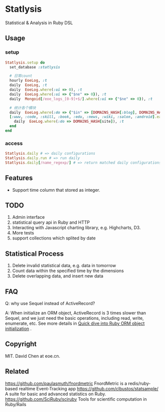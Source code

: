 Statlysis
===============================================
Statistical & Analysis in Ruby DSL

Usage
-----------------------------------------------
### setup

```ruby
Statlysis.setup do
  set_database :statlysis

  # 日常count
  hourly EoeLog, :t
  daily  EoeLog, :t
  daily  EoeLog.where(:ui => 0), :t
  daily  EoeLog.where(:ui => {"$ne" => 0}), :t
  daily  Mongoid[/eoe_logs_[0-9]+$/].where(:ui => {"$ne" => 0}), :t

  # 统计各个模块
  daily  EoeLog.where(:do => {"$in" => [DOMAINS_HASH[:blog], DOMAINS_HASH[:my]]}), :t
  [:www, :code, :skill, :book, :edu, :news, :wiki, :salon, :android].each do |site|
    daily  EoeLog.where(:do => DOMAINS_HASH[site]), :t
  end
end
```

### access

```ruby
Statlysis.daily # => daily configurations
Statlysis.daily.run # => run daily
Statlysis.daily[/name_regexp/] # => return matched daily configurations
```

Features
-----------------------------------------------
* Support time column that stored as integer.

TODO
-----------------------------------------------
1. Admin interface
2. statistical query api in Ruby and HTTP
3. Interacting with Javascript charting library, e.g. Highcharts, D3.
5. More tests
6. support collections which splited by date


Statistical Process
-----------------------------------------------
1. Delete invalid statistical data, e.g. data in tomorrow
2. Count data within the specified time by the dimensions
3. Delete overlapping data, and insert new data


FAQ
-----------------------------------------------
Q: why use Sequel instead of ActiveRecord?

A: When initialize an ORM object, ActiveRecord is 3 times slower than Sequel, and we just need the basic operations, including read, write, enumerate, etc. See more details in [Quick dive into Ruby ORM object initialization](http://merbist.com/2012/02/23/quick-dive-into-ruby-orm-object-initialization/) .


Copyright
-----------------------------------------------
MIT. David Chen at eoe.cn.


Related
-----------------------------------------------
https://github.com/paulasmuth/fnordmetric FnordMetric is a redis/ruby-based realtime Event-Tracking app
https://github.com/clbustos/statsample/  A suite for basic and advanced statistics on Ruby. 
https://github.com/SciRuby/sciruby Tools for scientific computation in Ruby/Rails
